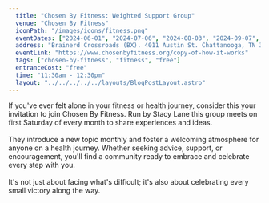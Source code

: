 ```yaml
---
  title: "Chosen By Fitness: Weighted Support Group"
  venue: "Chosen By Fitness"
  iconPath: "/images/icons/fitness.png"
  eventDates: ["2024-06-01", "2024-07-06", "2024-08-03", "2024-09-07", "2024-10-05", "2024-11-02"]
  address: "Brainerd Crossroads (BX). 4011 Austin St. Chattanooga, TN 37411"
  eventLink: "https://www.chosenbyfitness.org/copy-of-how-it-works"
  tags: ["chosen-by-fitness", "fitness", "free"]
  entranceCost: "free"
  time: "11:30am - 12:30pm"
  layout: "../../../../../layouts/BlogPostLayout.astro"
---
```


If you've ever felt alone in your fitness or health journey, consider this your invitation to join Chosen By Fitness. Run by Stacy Lane this group meets on first Saturday of every month to share experiences and ideas. 
<br><br>
They introduce a new topic monthly and foster a welcoming atmosphere for anyone on a health journey. Whether seeking advice, support, or encouragement, you'll find a community ready to embrace and celebrate every step with you.
<br><br>
It's not just about facing what's difficult; it's also about celebrating every small victory along the way.

